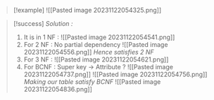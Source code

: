>[!example] 
> ![[Pasted image 20231122054325.png]]

>[!success] *Solution :*
>1. It is in 1 NF :
>	![[Pasted image 20231122054541.png]]
>2. For 2 NF :
>	No partial dependency
>	![[Pasted image 20231122054556.png]]
>	*Hence satisfies 2 NF*
>3. For 3 NF :
>	![[Pasted image 20231122054621.png]]
>4. For BCNF :
>	Super key -> Attribute ?
>	![[Pasted image 20231122054737.png]]
>	![[Pasted image 20231122054756.png]]
>*Making our table satisfy BCNF*
> ![[Pasted image 20231122054836.png]]





